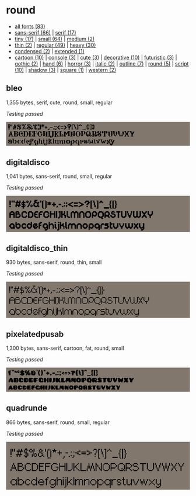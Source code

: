 # round

- [all fonts (83)](readme.md)
- [sans-serif (66)](sans-serif.md) | [serif (17)](serif.md)
- [tiny (17)](tiny.md) | [small (64)](small.md) | [medium (2)](medium.md)
- [thin (2)](thin.md) | [regular (49)](regular.md) | [heavy (30)](heavy.md)
- [condensed (2)](condensed.md) | [extended (1)](extended.md)
- [cartoon (10)](cartoon.md) | [console (3)](console.md) | [cute (3)](cute.md) | [decorative (10)](decorative.md) | [futuristic (3)](futuristic.md) | [gothic (2)](gothic.md) | [hand (6)](hand.md) | [horror (3)](horror.md) | [italic (2)](italic.md) | [outline (7)](outline.md) | [round (5)](round.md) | [script (10)](script.md) | [shadow (3)](shadow.md) | [square (1)](square.md) | [western (2)](western.md)
## bleo

1,355 bytes, serif, cute, round, small, regular

_Testing passed_

[![font preview](previews/bleo.png?raw=true "bleo")](/fonts/bleo.h)

## digitaldisco

1,041 bytes, sans-serif, round, small, regular

_Testing passed_

[![font preview](previews/digitaldisco.png?raw=true "digitaldisco")](/fonts/digitaldisco.h)

## digitaldisco_thin

930 bytes, sans-serif, round, thin, small

_Testing passed_

[![font preview](previews/digitaldisco_thin.png?raw=true "digitaldisco_thin")](/fonts/digitaldisco_thin.h)

## pixelatedpusab

1,300 bytes, sans-serif, cartoon, fat, round, small

_Testing passed_

[![font preview](previews/pixelatedpusab.png?raw=true "pixelatedpusab")](/fonts/pixelatedpusab.h)

## quadrunde

866 bytes, sans-serif, round, small, regular

_Testing passed_

[![font preview](previews/quadrunde.png?raw=true "quadrunde")](/fonts/quadrunde.h)
